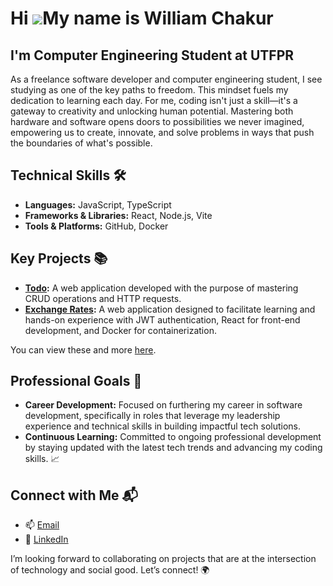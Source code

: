 Hi ![](https://user-images.githubusercontent.com/18350557/176309783-0785949b-9127-417c-8b55-ab5a4333674e.gif)My name is William Chakur
======================================================================================================================================

I'm Computer Engineering Student at UTFPR
-----------------------------------------

As a freelance software developer and computer engineering student, I see studying as one of the key paths to freedom. This mindset fuels my dedication to learning each day. For me, coding isn't just a skill—it's a gateway to creativity and unlocking human potential. Mastering both hardware and software opens doors to possibilities we never imagined, empowering us to create, innovate, and solve problems in ways that push the boundaries of what's possible.

## Technical Skills 🛠️
- **Languages:** JavaScript, TypeScript
- **Frameworks & Libraries:** React, Node.js, Vite
- **Tools & Platforms:** GitHub, Docker


## Key Projects 📚
- **[Todo](https://github.com/WillChakur/TO-DO-APP):** A web application developed with the purpose of mastering CRUD operations and HTTP requests.
- **[Exchange Rates](https://github.com/WillChakur/ExchangeNow_vReact):** A web application designed to facilitate learning and hands-on experience with JWT authentication, React for front-end development, and Docker for containerization.

You can view these and more [here](https://github.com/WillChakur).

## Professional Goals 🚀
- **Career Development:** Focused on furthering my career in software development, specifically in roles that leverage my leadership experience and technical skills in building impactful tech solutions.
- **Continuous Learning:** Committed to ongoing professional development by staying updated with the latest tech trends and advancing my coding skills. 📈

## Connect with Me 📬
- 📫 [Email](mailto:wmoraischakur71@gmail.com)
- 🔗 [LinkedIn](https://linkedin.com/in/williamchakur)

I’m looking forward to collaborating on projects that are at the intersection of technology and social good. Let’s connect! 🌍
